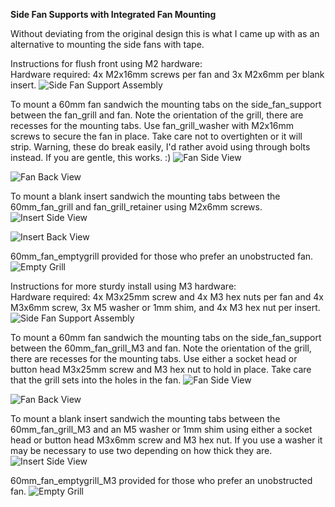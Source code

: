 <B>Side Fan Supports with Integrated Fan Mounting</B>

Without deviating from the original design this is what I came up with as an alternative to mounting the side fans with tape.

Instructions for flush front using M2 hardware:<BR>
Hardware required: 4x M2x16mm screws per fan and 3x M2x6mm per blank insert.
![Side Fan Support Assembly](Images/side_fan_support.jpg)

To mount a 60mm fan sandwich the mounting tabs on the side_fan_support between the fan_grill and fan.  Note the orientation of the grill, there are recesses for the mounting tabs.  Use fan_grill_washer with M2x16mm screws to secure the fan in place.  Take care not to overtighten or it will strip. Warning, these do break easily, I'd rather avoid using through bolts instead.  If you are gentle, this works. :)
![Fan Side View](Images/fan1.jpg)

![Fan Back View](Images/fan2.jpg)

To mount a blank insert sandwich the mounting tabs between the 60mm_fan_grill and fan_grill_retainer using M2x6mm screws.
![Insert Side View](Images/insert1.jpg)

![Insert Back View](Images/insert2.jpg)

60mm_fan_emptygrill provided for those who prefer an unobstructed fan.
![Empty Grill](Images/no_grill.jpg)

Instructions for more sturdy install using M3 hardware:<BR>
Hardware required: 4x M3x25mm screw and 4x M3 hex nuts per fan and 4x M3x6mm screw, 3x M5 washer or 1mm shim, and 4x M3 hex nut per insert.
![Side Fan Support Assembly](Images/side_fan_support_M3.jpg)

To mount a 60mm fan sandwich the mounting tabs on the side_fan_support between the 60mm_fan_grill_M3 and fan.  Note the orientation of the grill, there are recesses for the mounting tabs.  Use either a socket head or button head M3x25mm screw and M3 hex nut to hold in place.  Take care that the grill sets into the holes in the fan.
![Fan Side View](Images/fan1_M3.jpg)

![Fan Back View](Images/fan2_M3.jpg)

To mount a blank insert sandwich the mounting tabs between the 60mm_fan_grill_M3 and an M5 washer or 1mm shim using either a socket head or button head M3x6mm screw and M3 hex nut.  If you use a washer it may be necessary to use two depending on how thick they are.
![Insert Side View](Images/insert2_M3.jpg)

60mm_fan_emptygrill_M3 provided for those who prefer an unobstructed fan.
![Empty Grill](Images/no_grill_M3.jpg)
